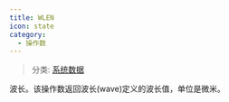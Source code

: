 ```yaml
---
title: WLEN
icon: state
category:
  - 操作数
---
```


> 分类: [系统数据](/hb/operands/130/870/  "Zemax 操作数 系统数据")

波长。该操作数返回波长(wave)定义的波长值，单位是微米。